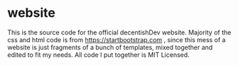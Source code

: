 # website

This is the source code for the official decentishDev website. Majority of the css and html code is from https://startbootstrap.com , since this mess of a website is just fragments of a bunch of templates, mixed together and edited to fit my needs. All code I put together is MIT Licensed. 